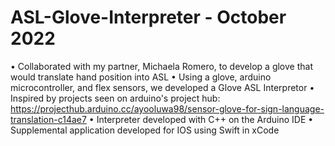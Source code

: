 # ASL-Glove-Interpreter - October 2022

• Collaborated with my partner, Michaela Romero, to develop a glove that would translate hand position into ASL
• Using a glove, arduino microcontroller, and flex sensors, we developed a Glove ASL Interpretor
• Inspired by projects seen on arduino's project hub: https://projecthub.arduino.cc/ayooluwa98/sensor-glove-for-sign-language-translation-c14ae7
• Interpreter developed with C++ on the Arduino IDE
• Supplemental application developed for IOS using Swift in xCode
